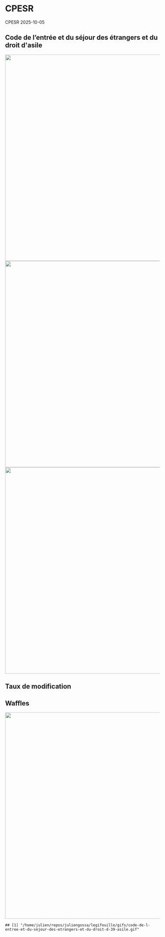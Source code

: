 CPESR
================
CPESR
2025-10-05

## Code de l’entrée et du séjour des étrangers et du droit d'asile

<img src="/home/julien/repos/juliengossa/legifouille/codes/code-de-l-entree-et-du-sejour-des-etrangers-et-du-droit-d-39-asile/legifouille-code_files/figure-gfm/versions-1.png" width="672" />

<img src="/home/julien/repos/juliengossa/legifouille/codes/code-de-l-entree-et-du-sejour-des-etrangers-et-du-droit-d-39-asile/legifouille-code_files/figure-gfm/modifications-1.png" width="672" />
<img src="/home/julien/repos/juliengossa/legifouille/codes/code-de-l-entree-et-du-sejour-des-etrangers-et-du-droit-d-39-asile/legifouille-code_files/figure-gfm/taille_modifications-1.png" width="672" />

## Taux de modification

## Waffles

<img src="/home/julien/repos/juliengossa/legifouille/codes/code-de-l-entree-et-du-sejour-des-etrangers-et-du-droit-d-39-asile/legifouille-code_files/figure-gfm/unnamed-chunk-4-1.png" width="672" />

    ## [1] "/home/julien/repos/juliengossa/legifouille/gifs/code-de-l-entree-et-du-sejour-des-etrangers-et-du-droit-d-39-asile.gif"
